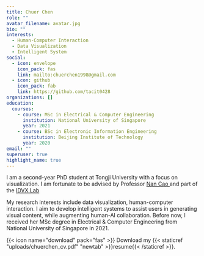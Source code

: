 ```yaml
---
title: Chuer Chen
role: ""
avatar_filename: avatar.jpg
bio: ""
interests:
  - Human-Computer Interaction
  - Data Visualization
  - Intelligent System
social:
  - icon: envelope
    icon_pack: fas
    link: mailto:chuerchen1998@gmail.com
  - icon: github
    icon_pack: fab
    link: https://github.com/tacit0428
organizations: []
education:
  courses:
    - course: MSc in Electrical & Computer Engineering
      institution: National University of Singapore
      year: 2021
    - course: BSc in Electronic Information Engineering
      institution: Beijing Institute of Technology
      year: 2020
email: ""
superuser: true
highlight_name: true
---
```

I﻿ am a second-year PhD student at Tongji University with a focus on visualization. I am fortunate to be advised by Professor [Nan Cao ](http://nancao.org/)and part of the [IDVX Lab](https://idvxlab.com/)

My research interests include data visualization, human-computer interaction. I aim to develop intelligent systems to assist users in generating visual content, while augmenting human-AI collaboration. Before now, I received her MSc degree in Electrical & Computer Engineering from National University of Singapore in 2021. 

{{< icon name="download" pack="fas" >}} Download my {{< staticref "uploads/chuerchen_cv.pdf" "newtab" >}}resume{{< /staticref >}}.
